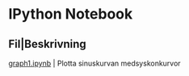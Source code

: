 # IPython Notebook


Fil|Beskrivning
----------------
[graph1.ipynb](http://nbviewer.ipython.org/github/parkey/test/blob/master/graph1.ipynb?2) | Plotta sinuskurvan medsyskonkurvor

